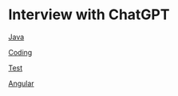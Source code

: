 # Interview with ChatGPT

[Java](Interview/ChatGPT_Interview_JavaCore.md)

[Coding](Interview/ChatGPT_Interview_Coding.md)

[Test](Interview/ChatGPT_Interview_Test.md)

[Angular](Interview/ChatGPT_Interview_Angular.md)
